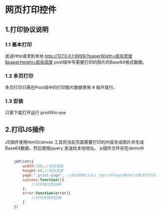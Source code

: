 # 网页打印控件
## 1.打印协议说明
### 1.1 基本打印
发送Http请求到本地 http://127.0.0.1:9999/?paperWidth=纸张宽度&paperHeight=纸张高度
post域中写需要打印的图片的Base64格式数据。
### 1.2 多页打印
多页打印只需在Post域中的打印图片数据使用  #  隔开就行。
### 1.3 安装
只需下载打开运行 printWin.exe 

## 2.打印JS插件
JS插件使用html2canvas 工具将当前页面需要打印的内容生成图片并生成Base64数据，然后使用jquery 发送给本地地址。
js插件文件存在demo中
```javascript

    jkPrint({
        width:150,//纸张宽度
        height:60,//纸张高度
        page:".print-page", //自动获取class 为printPage的Html元素进行打印，多个printPage 会自动进行分页
        success:function(){
            //打印成功的回调
        },
        error:function(error){
            //打印失败的回调
        }
    })


```
